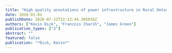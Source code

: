 ```yaml
---
title: "High quality annotations of power infrastructure in Rural Ontario"
date: 2018-01-01
publishDate: 2020-07-22T22:12:44.305016Z
authors: ["Kevin Dick", "Francois Charih", "James Green"]
publication_types: ["2"]
abstract: ""
featured: false
publication: "*Dick, Kevin*"
---
```


